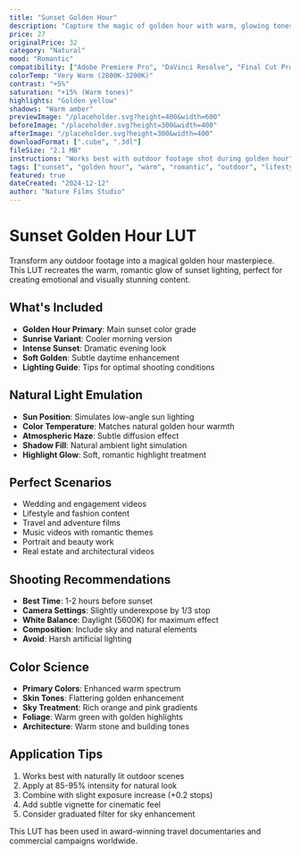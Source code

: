 ```yaml
---
title: "Sunset Golden Hour"
description: "Capture the magic of golden hour with warm, glowing tones and soft contrast. Perfect for romantic scenes, lifestyle content, and outdoor cinematography."
price: 27
originalPrice: 32
category: "Natural"
mood: "Romantic"
compatibility: ["Adobe Premiere Pro", "DaVinci Resolve", "Final Cut Pro", "Adobe After Effects"]
colorTemp: "Very Warm (2800K-3200K)"
contrast: "+5%"
saturation: "+15% (Warm tones)"
highlights: "Golden yellow"
shadows: "Warm amber"
previewImage: "/placeholder.svg?height=400&width=600"
beforeImage: "/placeholder.svg?height=300&width=400"
afterImage: "/placeholder.svg?height=300&width=400"
downloadFormat: [".cube", ".3dl"]
fileSize: "2.1 MB"
instructions: "Works best with outdoor footage shot during golden hour"
tags: ["sunset", "golden hour", "warm", "romantic", "outdoor", "lifestyle", "natural"]
featured: true
dateCreated: "2024-12-12"
author: "Nature Films Studio"
---
```


# Sunset Golden Hour LUT

Transform any outdoor footage into a magical golden hour masterpiece. This LUT recreates the warm, romantic glow of sunset lighting, perfect for creating emotional and visually stunning content.

## What's Included

- **Golden Hour Primary**: Main sunset color grade
- **Sunrise Variant**: Cooler morning version
- **Intense Sunset**: Dramatic evening look
- **Soft Golden**: Subtle daytime enhancement
- **Lighting Guide**: Tips for optimal shooting conditions

## Natural Light Emulation

- **Sun Position**: Simulates low-angle sun lighting
- **Color Temperature**: Matches natural golden hour warmth
- **Atmospheric Haze**: Subtle diffusion effect
- **Shadow Fill**: Natural ambient light simulation
- **Highlight Glow**: Soft, romantic highlight treatment

## Perfect Scenarios

- Wedding and engagement videos
- Lifestyle and fashion content
- Travel and adventure films
- Music videos with romantic themes
- Portrait and beauty work
- Real estate and architectural videos

## Shooting Recommendations

- **Best Time**: 1-2 hours before sunset
- **Camera Settings**: Slightly underexpose by 1/3 stop
- **White Balance**: Daylight (5600K) for maximum effect
- **Composition**: Include sky and natural elements
- **Avoid**: Harsh artificial lighting

## Color Science

- **Primary Colors**: Enhanced warm spectrum
- **Skin Tones**: Flattering golden enhancement
- **Sky Treatment**: Rich orange and pink gradients
- **Foliage**: Warm green with golden highlights
- **Architecture**: Warm stone and building tones

## Application Tips

1. Works best with naturally lit outdoor scenes
2. Apply at 85-95% intensity for natural look
3. Combine with slight exposure increase (+0.2 stops)
4. Add subtle vignette for cinematic feel
5. Consider graduated filter for sky enhancement

This LUT has been used in award-winning travel documentaries and commercial campaigns worldwide.
